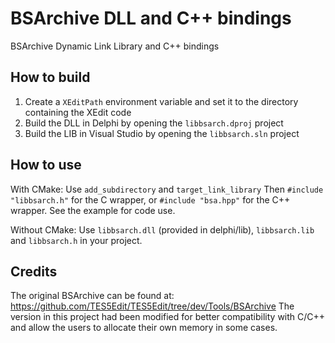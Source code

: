 # BSArchive DLL and C++ bindings
BSArchive Dynamic Link Library and C++ bindings

## How to build

1) Create a `XEditPath` environment variable and set it to the directory containing the XEdit code
2) Build the DLL in Delphi by opening the `libbsarch.dproj` project
3) Build the LIB in Visual Studio by opening the `libbsarch.sln` project

## How to use

With CMake: 
Use ``add_subdirectory`` and ``target_link_library``
Then ``#include "libbsarch.h"`` for the C wrapper, or ``#include "bsa.hpp"`` for the C++ wrapper.
See the example for code use.

Without CMake:
Use `libbsarch.dll` (provided in delphi/lib), `libbsarch.lib` and `libbsarch.h` in your project.

## Credits

The original BSArchive can be found at: https://github.com/TES5Edit/TES5Edit/tree/dev/Tools/BSArchive
The version in this project had been modified for better compatibility with C/C++ and allow the users to allocate their own memory in some cases.